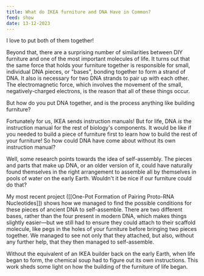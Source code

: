 ```yaml
---
title: What do IKEA furniture and DNA Have in Common?
feed: show
date: 13-12-2023
---
```

I love to put both of them together!

Beyond that, there are a surprising number of similarities between DIY furniture and one of the most important molecules of life. It turns out that the same force that holds your furniture together is responsible for small, individual DNA pieces, or "bases", bonding together to form a strand of DNA. It also is necessary for two DNA strands to pair up with each other. The electromagnetic force, which involves the movement of the small, negatively-charged electrons, is the reason that all of these things occur.

But how do you put DNA together, and is the process anything like building furniture?

Fortunately for us, IKEA sends instruction manuals! But for life, DNA *is* the instruction manual for the rest of biology's components. It would be like if you needed to build a piece of furniture first to learn how to build the rest of your furniture! So how could DNA have come about without its own instruction manual?

Well, some research points towards the idea of self-assembly. The pieces and parts that make up DNA, or an older version of it, could have naturally found themselves in the right arrangement to assemble all by themselves in pools of water on the early Earth. Wouldn't it be nice if our furniture could do that?

My most recent project ([[One-Pot Formation of Pairing Proto-RNA Nucleotides]]) shows how we managed to find the possible conditions for these pieces of ancient DNA to self-assemble. There are two different bases, rather than the four present in modern DNA, which makes things slightly easier—but we still had to ensure they could attach to their scaffold molecule, like pegs in the holes of your furniture before bringing two pieces together. We managed to see not only that they attached, but also, without any further help, that they then managed to self-assemble. 

Without the equivalent of an IKEA builder back on the early Earth, when life began to form, the chemical soup had to figure out its own instructions. This work sheds some light on how the building of the furniture of life began.